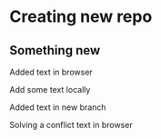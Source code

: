 # Creating new repo

## Something new

Added text in browser

Add some text locally

Added text in new branch

Solving a conflict text in browser
